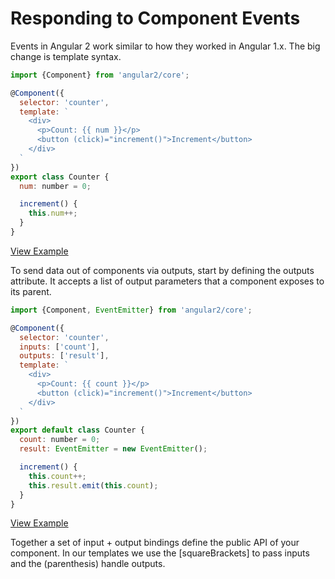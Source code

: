 # Responding to Component Events

Events in Angular 2 work similar to how they worked in Angular 1.x. The big change is template syntax.

```js
import {Component} from 'angular2/core';

@Component({
  selector: 'counter',
  template: `
    <div>
      <p>Count: {{ num }}</p>
      <button (click)="increment()">Increment</button>
    </div>
  `
})
export class Counter {
  num: number = 0;

  increment() {
    this.num++;
  }
}
```

[View Example](http://plnkr.co/edit/nUlNRowfoOI4XYhaPVOj?p=preview)


To send data out of components via outputs, start by defining the outputs attribute. It accepts a list of output parameters that a component exposes to its parent.

```js
import {Component, EventEmitter} from 'angular2/core';

@Component({
  selector: 'counter',
  inputs: ['count'],
  outputs: ['result'],
  template: `
    <div>
      <p>Count: {{ count }}</p>
      <button (click)="increment()">Increment</button>
    </div>
  `
})
export default class Counter {
  count: number = 0;
  result: EventEmitter = new EventEmitter();

  increment() {
    this.count++;
    this.result.emit(this.count);
  }
}
```

[View Example](http://plnkr.co/edit/bfAyfzYrncmMBGgulZsl?p=preview)


Together a set of input + output bindings define the public API of your component. In our templates we use the [squareBrackets] to pass inputs and the (parenthesis) handle outputs.


